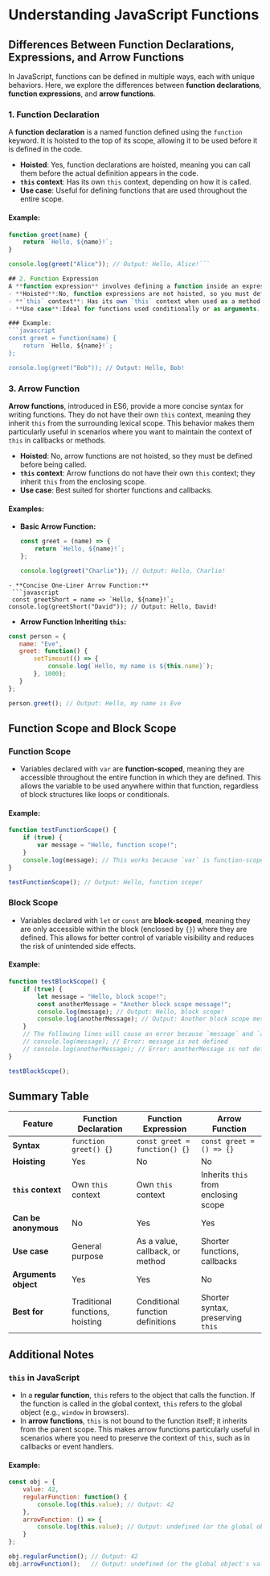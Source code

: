 # Understanding JavaScript Functions

## Differences Between Function Declarations, Expressions, and Arrow Functions

In JavaScript, functions can be defined in multiple ways, each with unique behaviors. Here, we explore the differences between **function declarations**, **function expressions**, and **arrow functions**.

### 1. Function Declaration
A **function declaration** is a named function defined using the `function` keyword. It is hoisted to the top of its scope, allowing it to be used before it is defined in the code.

- **Hoisted**: Yes, function declarations are hoisted, meaning you can call them before the actual definition appears in the code.
- **`this` context**: Has its own `this` context, depending on how it is called.
- **Use case**: Useful for defining functions that are used throughout the entire scope.

#### Example:
```javascript
function greet(name) {
    return `Hello, ${name}!`;
}

console.log(greet("Alice")); // Output: Hello, Alice!```

## 2. Function Expression
A **function expression** involves defining a function inside an expression. It can be named or anonymous and is not hoisted, meaning it needs to be defined before it is called.
- **Hoisted**:No, function expressions are not hoisted, so you must define them before use.
- **`this` context**: Has its own `this` context when used as a method.
- **Use case**:Ideal for functions used conditionally or as arguments.

### Example:
```javascript
const greet = function(name) {
    return `Hello, ${name}!`;
};

console.log(greet("Bob")); // Output: Hello, Bob!
```
### 3. Arrow Function

**Arrow functions**, introduced in ES6, provide a more concise syntax for writing functions. They do not have their own `this` context, meaning they inherit `this` from the surrounding lexical scope. This behavior makes them particularly useful in scenarios where you want to maintain the context of `this` in callbacks or methods.

- **Hoisted**: No, arrow functions are not hoisted, so they must be defined before being called.
- **`this` context**: Arrow functions do not have their own `this` context; they inherit `this` from the enclosing scope.
- **Use case**: Best suited for shorter functions and callbacks.

#### Examples:

- **Basic Arrow Function:**
  ```javascript
  const greet = (name) => {
      return `Hello, ${name}!`;
  };

  console.log(greet("Charlie")); // Output: Hello, Charlie!
```
- **Concise One-Liner Arrow Function:**
 ```javascript
 const greetShort = name => `Hello, ${name}!`;
console.log(greetShort("David")); // Output: Hello, David!
 ```
- **Arrow Function Inheriting `this`:**
 ```javascript
 const person = {
    name: "Eve",
    greet: function() {
        setTimeout(() => {
            console.log(`Hello, my name is ${this.name}`);
        }, 1000);
    }
};

person.greet(); // Output: Hello, my name is Eve
```
## Function Scope and Block Scope

### Function Scope
- Variables declared with `var` are **function-scoped**, meaning they are accessible throughout the entire function in which they are defined. This allows the variable to be used anywhere within that function, regardless of block structures like loops or conditionals.

#### Example:
```javascript
function testFunctionScope() {
    if (true) {
        var message = "Hello, function scope!";
    }
    console.log(message); // This works because `var` is function-scoped
}

testFunctionScope(); // Output: Hello, function scope!
```
### Block Scope
- Variables declared with `let` or `const` are **block-scoped**, meaning they are only accessible within the block (enclosed by `{}`) where they are defined. This allows for better control of variable visibility and reduces the risk of unintended side effects.

#### Example:
```javascript
function testBlockScope() {
    if (true) {
        let message = "Hello, block scope!";
        const anotherMessage = "Another block scope message!";
        console.log(message); // Output: Hello, block scope!
        console.log(anotherMessage); // Output: Another block scope message!
    }
    // The following lines will cause an error because `message` and `anotherMessage` are not defined outside the block.
    // console.log(message); // Error: message is not defined
    // console.log(anotherMessage); // Error: anotherMessage is not defined
}

testBlockScope();
```

## Summary Table

| Feature                           | Function Declaration                   | Function Expression                  | Arrow Function                        |
|-----------------------------------|----------------------------------------|--------------------------------------|---------------------------------------|
| **Syntax**                        | `function greet() {}`                  | `const greet = function() {}`        | `const greet = () => {}`              |
| **Hoisting**                      | Yes                                    | No                                   | No                                    |
| **`this` context**                | Own `this` context                     | Own `this` context                   | Inherits `this` from enclosing scope  |
| **Can be anonymous**              | No                                     | Yes                                  | Yes                                   |
| **Use case**                      | General purpose                        | As a value, callback, or method      | Shorter functions, callbacks          |
| **Arguments object**              | Yes                                    | Yes                                  | No                                    |
| **Best for**                      | Traditional functions, hoisting        | Conditional function definitions     | Shorter syntax, preserving `this`     |

## Additional Notes

### `this` in JavaScript
- In a **regular function**, `this` refers to the object that calls the function. If the function is called in the global context, `this` refers to the global object (e.g., `window` in browsers).
- In **arrow functions**, `this` is not bound to the function itself; it inherits from the parent scope. This makes arrow functions particularly useful in scenarios where you need to preserve the context of `this`, such as in callbacks or event handlers.

#### Example:
```javascript
const obj = {
    value: 42,
    regularFunction: function() {
        console.log(this.value); // Output: 42
    },
    arrowFunction: () => {
        console.log(this.value); // Output: undefined (or the global object's value)
    }
};

obj.regularFunction(); // Output: 42
obj.arrowFunction();   // Output: undefined (or the global object's value)
```
